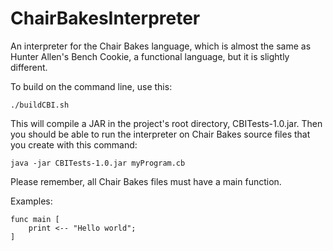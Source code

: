 # ChairBakesInterpreter
An interpreter for the Chair Bakes language, which is almost the same as Hunter Allen's Bench Cookie, a functional language, but it is slightly different.

To build on the command line, use this:
```
./buildCBI.sh
```

This will compile a JAR in the project's root directory, CBITests-1.0.jar.
Then you should be able to run the interpreter on Chair Bakes source files that you create with this command:
```
java -jar CBITests-1.0.jar myProgram.cb
```

Please remember, all Chair Bakes files must have a main function.

Examples:
```
func main [
	print <-- "Hello world";
]
```
